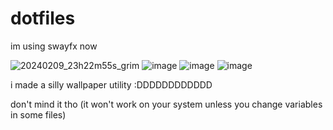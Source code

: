 # dotfiles

im using swayfx now

![20240209_23h22m55s_grim](https://github.com/panocelot/dotfiles/assets/69819938/f0e83025-2d6e-4f20-8992-e8c569fe8d2e)
![image](https://github.com/panocelot/dotfiles/assets/69819938/cc981876-f83d-4efa-b34c-79e8534ab350)
![image](https://github.com/panocelot/dotfiles/assets/69819938/6cf26b3c-0fca-42b7-8502-a1a938de7590)
![image](https://github.com/panocelot/dotfiles/assets/69819938/a9f2f226-b5f8-4d98-ba74-b636338ddb40)




i made a silly wallpaper utility :DDDDDDDDDDDD

don't mind it tho (it won't work on your system unless you change variables in some files)
